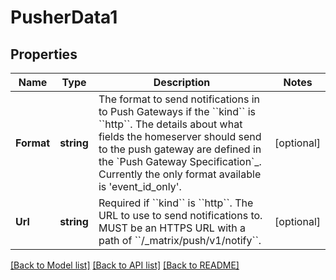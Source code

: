 # PusherData1

## Properties

Name | Type | Description | Notes
------------ | ------------- | ------------- | -------------
**Format** | **string** | The format to send notifications in to Push Gateways if the &#x60;&#x60;kind&#x60;&#x60; is &#x60;&#x60;http&#x60;&#x60;. The details about what fields the homeserver should send to the push gateway are defined in the &#x60;Push Gateway Specification&#x60;_. Currently the only format available is &#39;event_id_only&#39;. | [optional] 
**Url** | **string** | Required if &#x60;&#x60;kind&#x60;&#x60; is &#x60;&#x60;http&#x60;&#x60;. The URL to use to send notifications to. MUST be an HTTPS URL with a path of  &#x60;&#x60;/_matrix/push/v1/notify&#x60;&#x60;. | [optional] 

[[Back to Model list]](../README.md#documentation-for-models) [[Back to API list]](../README.md#documentation-for-api-endpoints) [[Back to README]](../README.md)


